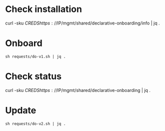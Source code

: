 # Check installation
curl -sku $CREDS https://$IP/mgmt/shared/declarative-onboarding/info | jq .

# Onboard

```
sh requests/do-v1.sh | jq .
```

# Check status

curl -sku $CREDS https://$IP/mgmt/shared/declarative-onboarding | jq .

# Update

```
sh requests/do-v2.sh | jq .
```